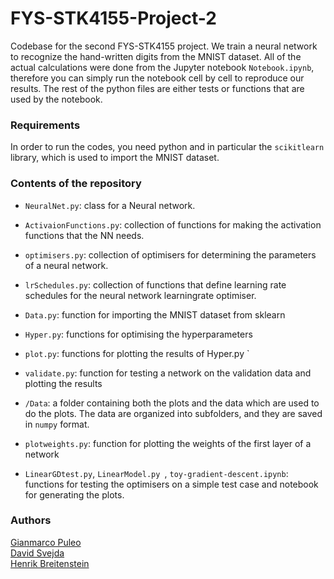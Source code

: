 # FYS-STK4155-Project-2

Codebase for the second FYS-STK4155 project. We train a neural network to recognize the hand-written digits from the MNIST dataset.
All of the actual calculations were done from the Jupyter notebook `Notebook.ipynb`, therefore you can simply run the notebook cell by cell to reproduce our results. The rest of the python files are either tests or functions that are used by the notebook.

### Requirements

In order to run the codes, you need python and in particular the `scikitlearn` library, which is used to import the MNIST dataset.


### Contents of the repository

*  ` NeuralNet.py `: class for a Neural network.

*  ` ActivaionFunctions.py `: collection of functions for making the activation functions that the NN needs.

*  ` optimisers.py `: collection of optimisers for determining the parameters of a neural network.

*  ` lrSchedules.py `: collection of functions that define learning rate schedules for the neural network learningrate optimiser.

*  ` Data.py `: function for importing the MNIST dataset from sklearn

*  ` Hyper.py `: functions for optimising the hyperparameters

*  ` plot.py `: functions for plotting the results of Hyper.py `

*  ` validate.py `: function for testing a network on the validation data and plotting the results

*  ` /Data `: a folder containing both the plots and the data which are used to do the plots. The data are organized into subfolders,
and they are saved in `numpy` format. 



*  ` plotweights.py `: function for plotting the weights of the first layer of a network

*  ` LinearGDtest.py `, `LinearModel.py `, `toy-gradient-descent.ipynb`: functions for testing the optimisers on a simple test case and notebook for generating the plots.

### Authors

[Gianmarco Puleo](https://github.com/giammy00) <br>
[David Svejda](https://github.com/DavidSvejda2507)<br>
[Henrik Breitenstein](https://github.com/henrikbreitenstein)<br>









